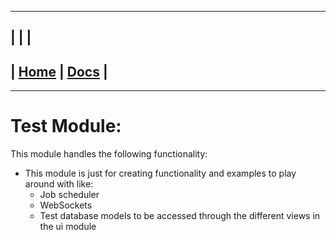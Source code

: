 ---------------------------------------------------------------
| | |
---------------------------------------------------------------
| [Home](/README.md) | [Docs](/docs/README.md) |
---------------------------------------------------------------

*********************

# Test Module:

This module handles the following functionality:

* This module is just for creating functionality and examples to play around with like:
    - Job scheduler
    - WebSockets
    - Test database models to be accessed through the different views in the ui module
    